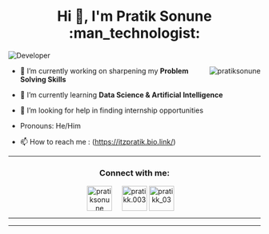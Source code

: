 <h1 align="center">Hi 👋, I'm Pratik Sonune :man_technologist: </h1>

<img src="https://pixan198.github.io/images/Developer.gif" alt="Developer" />

<p><img align="right" src="https://github-readme-stats.vercel.app/api/top-langs?username=pratiksonune&show_icons=true&locale=en&layout=compact" alt="pratiksonune" /></p>

- 🔭 I’m currently working on sharpening my **Problem Solving Skills**

- 🌱 I’m currently learning **Data Science & Artificial Intelligence**

- 🤔 I’m looking for help in finding internship opportunities

- Pronouns: He/Him

- 📫 How to reach me : (https://itzpratik.bio.link/)
<hr>

<h3 align="center">Connect with me:</h3>
<p align="center">
<a href="https://www.linkedin.com/in/pratiksonune" target="blank"><img align="center" src="https://img.icons8.com/cute-clipart/64/000000/linkedin.png" alt="pratiksonune" height="50" width="50" /></a>&nbsp;&nbsp;&nbsp;&nbsp;
<a href="https://instagram.com/pratikk.003" target="blank"><img align="center" src="https://img.icons8.com/cute-clipart/64/000000/instagram-new.png" alt="pratikk.003" height="50" width="50" /></a>
<a href="https://twitter.com/pratikk_03" target="blank"><img align="center" src="https://img.icons8.com/cute-clipart/64/000000/twitter.png" alt="pratikk_03" height="50" width="50" /></a> &nbsp;&nbsp;&nbsp;
</p>

<hr>


--------------------------------------------------------------------------------------------------------------------------------------------------------------------


<!---
pratiksonune/pratiksonune is a ✨ special ✨ repository because its `README.md` (this file) appears on your GitHub profile.
You can click the Preview link to take a look at your changes.
--->
